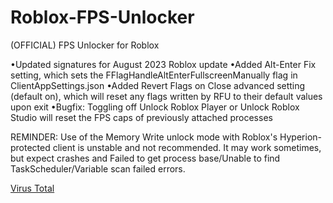 # Roblox-FPS-Unlocker
(OFFICIAL) FPS Unlocker for Roblox

•Updated signatures for August 2023 Roblox update
•Added Alt-Enter Fix setting, which sets the FFlagHandleAltEnterFullscreenManually flag in ClientAppSettings.json
•Added Revert Flags on Close advanced setting (default on), which will reset any flags written by RFU to their default values upon exit
•Bugfix: Toggling off Unlock Roblox Player or Unlock Roblox Studio will reset the FPS caps of previously attached processes

REMINDER: Use of the Memory Write unlock mode with Roblox's Hyperion-protected client is unstable and not recommended. It may work sometimes, but expect crashes and Failed to get process base/Unable to find TaskScheduler/Variable scan failed errors.

[Virus Total](https://www.virustotal.com/gui/file/fbadb23695c70675b0b5da815c69df41c794796dbaee1abf0148a7b0b87dded7?nocache=1)
